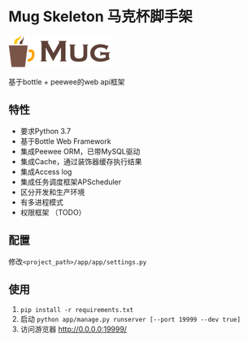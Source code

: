 # Mug Skeleton 马克杯脚手架

![logo](logo.png)

基于bottle + peewee的web api框架

## 特性

* 要求Python 3.7
* 基于Bottle Web Framework
* 集成Peewee ORM，已带MySQL驱动
* 集成Cache，通过装饰器缓存执行结果
* 集成Access log
* 集成任务调度框架APScheduler
* 区分开发和生产环境
* 有多进程模式
* 权限框架 （TODO）

## 配置

修改`<project_path>/app/app/settings.py`

## 使用

1. `pip install -r requirements.txt`
2. 启动 `python app/manage.py runserver [--port 19999 --dev true]`
3. 访问游览器 <http://0.0.0.0:19999/>
